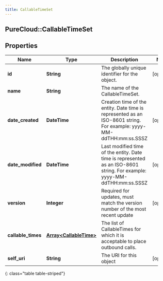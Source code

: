 ```yaml
---
title: CallableTimeSet
---
```

## PureCloud::CallableTimeSet

## Properties

|Name | Type | Description | Notes|
|------------ | ------------- | ------------- | -------------|
| **id** | **String** | The globally unique identifier for the object. | [optional] |
| **name** | **String** | The name of the CallableTimeSet. | |
| **date_created** | **DateTime** | Creation time of the entity. Date time is represented as an ISO-8601 string. For example: yyyy-MM-ddTHH:mm:ss.SSSZ | [optional] |
| **date_modified** | **DateTime** | Last modified time of the entity. Date time is represented as an ISO-8601 string. For example: yyyy-MM-ddTHH:mm:ss.SSSZ | [optional] |
| **version** | **Integer** | Required for updates, must match the version number of the most recent update | [optional] |
| **callable_times** | [**Array&lt;CallableTime&gt;**](CallableTime.html) | The list of CallableTimes for which it is acceptable to place outbound calls. | |
| **self_uri** | **String** | The URI for this object | [optional] |
{: class="table table-striped"}


